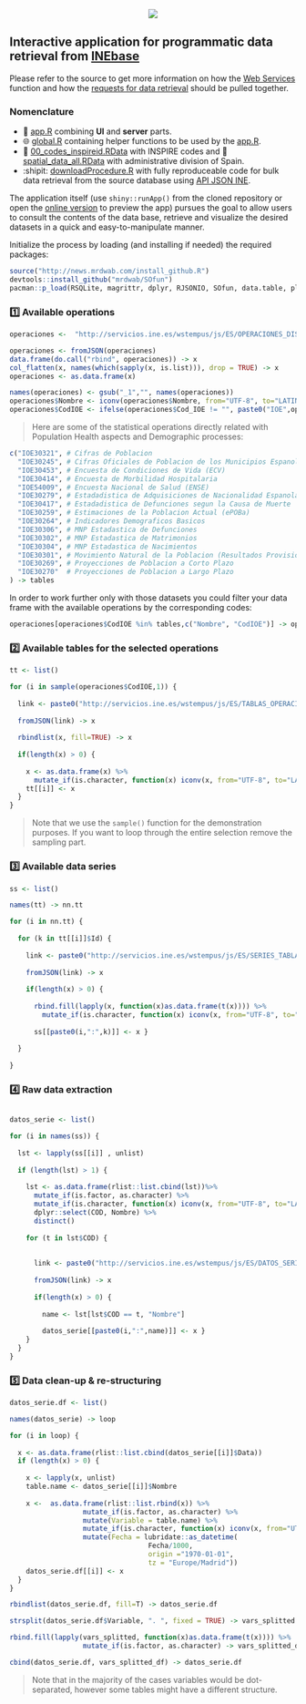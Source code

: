 <p align="center">
  <img src="https://github.com/ordanovich/images/blob/master/portadaWlogos.png?raw=true">
</p>

## Interactive application for programmatic data retrieval from [INEbase](https://www.ine.es/dyngs/INEbase/listaoperaciones.htm)

Please refer to the source to get more information on how the [Web Services](https://www.ine.es/dyngs/DataLab/en/manual.html?cid=45) function and how the [requests for data retrieval](https://www.ine.es/dyngs/DataLab/en/manual.html?cid=48) should be pulled together.

### Nomenclature

- :rocket: [app.R](https://github.com/ordanovich/downloadINE/blob/master/app.R) combining **UI** and **server** parts.
- :globe_with_meridians: [global.R](https://github.com/ordanovich/downloadINE/blob/master/global.R) containing helper functions to be used by the [app.R](https://github.com/ordanovich/downloadINE/blob/master/app.R).
- :name_badge: [00_codes_inspireid.RData](https://github.com/ordanovich/downloadINE/raw/master/00_codes_inspireid.RData) with INSPIRE codes and :round_pushpin: [spatial_data_all.RData](https://github.com/ordanovich/downloadINE/raw/master/spatial_data_all.RData) with administrative division of Spain.
- :shipit: [downloadProcedure.R](https://github.com/ordanovich/downloadINE/blob/master/downloadProcedure.R) with fully reproduceable code for bulk data retrieval from the source database using [API JSON INE](https://www.ine.es/dyngs/DataLab/manual.html?cid=45).

The application itself (use `shiny::runApp()` from the cloned repository or open the <a href="http://193.146.75.235/sample-apps/final_apps/ine_download/"  rel="noopener noreferrer" target="_blank">online version</a> to preview the app) pursues the goal to allow users to consult the contents of the data base, retrieve and visualize the desired datasets in a quick and easy-to-manipulate manner. 

Initialize the process by loading (and installing if needed) the required packages:

```r
source("http://news.mrdwab.com/install_github.R")
devtools::install_github("mrdwab/SOfun")
pacman::p_load(RSQLite, magrittr, dplyr, RJSONIO, SOfun, data.table, plyr)
```

### :one: Available operations

```r
operaciones <-  "http://servicios.ine.es/wstempus/js/ES/OPERACIONES_DISPONIBLES"

operaciones <- fromJSON(operaciones)
data.frame(do.call("rbind", operaciones)) -> x
col_flatten(x, names(which(sapply(x, is.list))), drop = TRUE) -> x
operaciones <- as.data.frame(x)

names(operaciones) <- gsub("_1","", names(operaciones))
operaciones$Nombre <- iconv(operaciones$Nombre, from="UTF-8", to="LATIN1")
operaciones$CodIOE <- ifelse(operaciones$Cod_IOE != "", paste0("IOE",operaciones$Cod_IOE), "")
```
> Here are some of the statistical operations directly related with Population Health aspects and Demographic processes:

```r
c("IOE30321", # Cifras de Poblacion
  "IOE30245", # Cifras Oficiales de Poblacion de los Municipios Espanoles: Revision del Padron Municipal
  "IOE30453", # Encuesta de Condiciones de Vida (ECV)
  "IOE30414", # Encuesta de Morbilidad Hospitalaria
  "IOE54009", # Encuesta Nacional de Salud (ENSE)
  "IOE30279", # Estadadistica de Adquisiciones de Nacionalidad Espanola de Residentes
  "IOE30417", # Estadadistica de Defunciones segun la Causa de Muerte
  "IOE30259", # Estimaciones de la Poblacion Actual (ePOBa)
  "IOE30264", # Indicadores Demograficos Basicos
  "IOE30306", # MNP Estadastica de Defunciones
  "IOE30302", # MNP Estadastica de Matrimonios
  "IOE30304", # MNP Estadastica de Nacimientos
  "IOE30301", # Movimiento Natural de la Poblacion (Resultados Provisionales)
  "IOE30269", # Proyecciones de Poblacion a Corto Plazo
  "IOE30270"  # Proyecciones de Poblacion a Largo Plazo
) -> tables
```

In order to work further only with those datasets you could filter your data frame with the available operations by the corresponding codes:

```r
operaciones[operaciones$CodIOE %in% tables,c("Nombre", "CodIOE")] -> operaciones 
```

### :two: Available tables for the selected operations

```r
tt <- list()

for (i in sample(operaciones$CodIOE,1)) {
  
  link <- paste0("http://servicios.ine.es/wstempus/js/ES/TABLAS_OPERACION/",i)
  
  fromJSON(link) -> x
  
  rbindlist(x, fill=TRUE) -> x
  
  if(length(x) > 0) {
    
    x <- as.data.frame(x) %>%
      mutate_if(is.character, function(x) iconv(x, from="UTF-8", to="LATIN1"))
    tt[[i]] <- x
  }
}
```

> Note that we use the `sample()` function for the demonstration purposes. If you want to loop through the entire selection remove the sampling part.

### :three: Available data series

```r
ss <- list()

names(tt) -> nn.tt

for (i in nn.tt) {
  
  for (k in tt[[i]]$Id) {
    
    link <- paste0("http://servicios.ine.es/wstempus/js/ES/SERIES_TABLA/", k)            
    
    fromJSON(link) -> x
    
    if(length(x) > 0) {
      
      rbind.fill(lapply(x, function(x)as.data.frame(t(x)))) %>%
        mutate_if(is.character, function(x) iconv(x, from="UTF-8", to="LATIN1")) -> x
      
      ss[[paste0(i,":",k)]] <- x }
    
  }  
  
}
```
### :four: Raw data extraction

```r

datos_serie <- list()

for (i in names(ss)) {
  
  lst <- lapply(ss[[i]] , unlist)
  
  if (length(lst) > 1) {
    
    lst <- as.data.frame(rlist::list.cbind(lst))%>%
      mutate_if(is.factor, as.character) %>%
      mutate_if(is.character, function(x) iconv(x, from="UTF-8", to="LATIN1")) %>%
      dplyr::select(COD, Nombre) %>%
      distinct()
    
    for (t in lst$COD) {
      
      
      link <- paste0("http://servicios.ine.es/wstempus/js/ES/DATOS_SERIE/", t, "?date=19000101:")
      
      fromJSON(link) -> x
      
      if(length(x) > 0) {
        
        name <- lst[lst$COD == t, "Nombre"]
        
        datos_serie[[paste0(i,":",name)]] <- x }
    }    
  }  
}
```

### :five: Data clean-up & re-structuring

```r
datos_serie.df <- list()

names(datos_serie) -> loop

for (i in loop) {
  
  x <- as.data.frame(rlist::list.cbind(datos_serie[[i]]$Data))
  if (length(x) > 0) {
    
    x <- lapply(x, unlist)
    table.name <- datos_serie[[i]]$Nombre
    
    x <-  as.data.frame(rlist::list.rbind(x)) %>%
                  mutate_if(is.factor, as.character) %>%
                  mutate(Variable = table.name) %>%
                  mutate_if(is.character, function(x) iconv(x, from="UTF-8", to="LATIN1")) %>%
                  mutate(Fecha = lubridate::as_datetime(
                                  Fecha/1000, 
                                  origin ="1970-01-01", 
                                  tz = "Europe/Madrid"))
    datos_serie.df[[i]] <- x
  }
}

rbindlist(datos_serie.df, fill=T) -> datos_serie.df

strsplit(datos_serie.df$Variable, ". ", fixed = TRUE) -> vars_splitted

rbind.fill(lapply(vars_splitted, function(x)as.data.frame(t(x)))) %>%
                  mutate_if(is.factor, as.character) -> vars_splitted_df

cbind(datos_serie.df, vars_splitted_df) -> datos_serie.df
```

> Note that in the majority of the cases variables would be dot-separated, however some tables might have a different structure.
